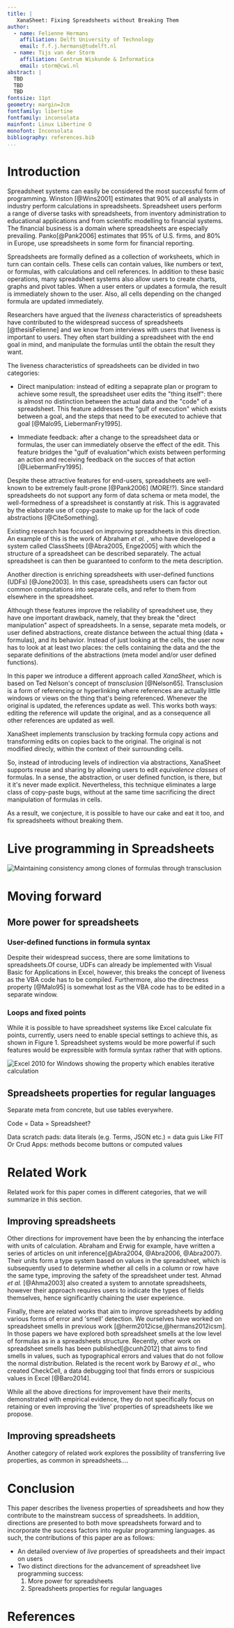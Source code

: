 ```yaml
---
title: | 
   XanaSheet: Fixing Spreadsheets without Breaking Them
author:
  - name: Felienne Hermans
    affiliation: Delft University of Technology
    email: f.f.j.hermans@tudelft.nl
  - name: Tijs van der Storm
    affiliation: Centrum Wiskunde & Informatica
    email: storm@cwi.nl
abstract: |
  TBD
  TBD
  TBD
fontsize: 11pt
geometry: margin=2cm
fontfamily: libertine
fontfamily: inconsolata
mainfont: Linux Libertine O
monofont: Inconsolata
bibliography: references.bib
...
```


# Introduction



Spreadsheet systems can easily be considered the most successful form of programming. Winston [@Wins2001] estimates that 90% of all analysts in industry perform calculations in spreadsheets. Spreadsheet users perform a range of diverse tasks with spreadsheets, from inventory administration to educational applications and from scientific modelling to financial systems. The financial business is a domain where spreadsheets are especially prevailing. Panko[@Pank2006] estimates that 95% of U.S. firms, and 80% in Europe, use spreadsheets in some form for financial reporting.

Spreadsheets are formally defined as a collection of worksheets, which in turn can contain cells. These cells can contain values, like numbers or text, or formulas, with calculations and cell references. In addition to these basic operations, many spreadsheet systems also allow users to create charts, graphs and pivot tables. When a user enters or updates a formula, the result is immediately shown to the user. Also, all cells depending on the changed formula are updated immediately. 

Researchers have  argued that the _liveness_ characteristics of spreadsheets have contributed to the widespread success of spreadsheets [@thesisFelienne] and we know from interviews with users that liveness is important to users. They often start building a spreadsheet with the end goal in mind, and manipulate the formulas until the obtain the result they want.

The liveness characteristics of spreadsheets can be divided in two categories:

- Direct manipulation: instead of editing a sepaprate plan or program to achieve some result, the spreadsheet user edits the "thing itself": there is almost no distinction between the actual data and the "code" of a spreadsheet. This feature addresses the "gulf of execution" which exists between a goal, and the steps that need to be executed to achieve that goal [@Malo95, LiebermanFry1995].

- Immediate feedback: after a change to the spreadsheet data or formulas, the user can immediately observe the effect of the edit. This feature bridges the "gulf of evaluation"which exists between performing an action and receiving feedback on the succes of that action [@LiebermanFry1995].



<!--
Problem: spreadsheets are notoriously error-prone (fault-prone?) \cite{.....}
Reason (?): copy-paste is the only mechanism for reuse/sharing behavior/functionality
-->

Despite these attractive features for end-users, spreadsheets are well-known to be extremely fault-prone [@Pank2006] (MORE!?). 
Since  standard spreadsheets do not support any form of data schema or meta model, the well-formedness of a spreadsheet is constantly at risk. This is aggravated by the elaborate use of copy-paste to make up for the lack of code abstractions [@CiteSomething]. 
<!-- should emphasize the copying here... --->

Existing research has focused on  improving spreadsheets in this direction. An example of this is the work of Abraham _et al._ , who have developed a system called ClassSheets [@Abra2005, Enge2005] with which the structure of a spreadsheet can be described separately. The actual spreadsheet is can then be guaranteed to conform to the meta description. 
<!-- TODO: MDSheet -->
Another direction is enriching spreadsheets with user-defined functions (UDFs) [@Jone2003]. In this case, spreadsheets users can factor out common computations into separate cells, and refer to them from elsewhere in the spreadsheet.

Although these features improve the reliability of spreadsheet use, they have one important drawback, namely, that they break the "direct manipulation" aspect of spreadsheets. In a sense, separate meta models, or user defined abstractions, create distance between the actual thing (data + formulas), and its behavior. Instead of just looking at the cells, the user now has to look at at least two places: the cells containing the data and the the separate definitions of the abstractions (meta model and/or user defined functions). 


In this paper we  introduce a different approach called *XanaSheet*, which is based on Ted Nelson's concept of _transclusion_ [@Nelson65].
Transclusion is a form of referencing or hyperlinking where references are actually little windows or views on the thing that's being referenced. 
Whenever the original is updated, the references update as well.
This works both ways: editing the reference will update the original, and as a consequence all other references are updated as well. 

XanaSheet implements transclusion by tracking formula copy actions and transforming edits on copies back to the original.
The original is not modified direcly,  within the context of their surrounding cells.

So, instead of introducing levels of indirection via abstractions, XanaSheet supports reuse and sharing by allowing users to edit _equivalence classes_ of formulas. 
In a sense, the abstraction, or user defined function, is there, but it it's never made explicit. 
Nevertheless, this technique eliminates a large class of copy-paste bugs, without at the same time sacrificing the direct manipulation of formulas in cells.




<!--
Without making the abstractions "concrete" as it were, we see the ranges for formulas as "materialization" of "platonic" (?) abstractions.
The way to do this is tracking copying relations (origin tracking).
Whenever a copy of a formula is edited, the original and all other copies are updated as well.
-->

As a result, we conjecture, it is possible to have our cake and eat it too, and fix spreadsheets without breaking them.


# Live programming in Spreadsheets


![*Maintaining consistency among clones of formulas through transclusion*](images/grades.png)


# Moving forward

## More power for spreadsheets

### User-defined functions in formula syntax
Despite their widespread success, there are some limitations to spreadsheets.Of course, UDFs can already be implemented with Visual Basic for Applications in Excel, however, this breaks the concept of liveness as the VBA code has to be compiled. Furthermore, also the directness property [@Malo95] is somewhat lost as the VBA code has to be edited in a separate window.

### Loops and fixed points
While it is possible to have spreadsheet systems like Excel calculate fix points, currently, users need to enable special settings to achieve this, as shown in Figure 1. Spreadsheet systems would be more powerful if such features would be expressible with formula syntax rather that with options.

![*Excel 2010 for Windows showing the property which enables iterative calculation*](images/iterative.PNG)

## Spreadsheets properties for regular languages

Separate meta from concrete, but use tables everywhere.

Code = Data = Spreadsheet?

Data scratch pads: data literals (e.g. Terms, JSON etc.) = data guis
Like FIT
Or Crud Apps: methods become buttons or computed values

# Related Work
Related work for this paper comes in different categories, that we will summarize in this section.

## Improving spreadsheets

Other directions for improvement have been the by enhancing the interface with units of calculation. Abraham and Erwig for example, have written a series of articles on unit inference[@Abra2004, @Abra2006, @Abra2007}. Their units form a type system based on values in the spreadsheet, which is subsequently used to determine whether all cells in a column or row have the same type, improving the safety of the spreadsheet under test. Ahmad _et al._ [@Ahma2003] also created a system to annotate spreadsheets, however their approach requires users to indicate the types of fields themselves, hence significantly chaining the user experience.

Finally, there are related works that aim to improve spreadsheets by adding various forms of error and 'smell' detection. We ourselves have worked on spreadsheet smells in previous work [@herm2012icse,@hermans2012icsm]. In those papers we have explored both spreadsheet smells at the low level of formulas as in a spreadsheets structure. Recently, other work on spreadsheet smells has been published[@cunh2012] that aims to find smells in values, such as typographical errors and values that do not follow the normal distribution. Related is the recent work by Barowy _et al.__ who created CheckCell, a data debugging tool that finds errors or suspicious values in Excel [@Baro2014].

While all the above directions for improvement have their merits, demonstrated with empirical evidence, they do not specifically focus on retaining or even improving the 'live' properties of spreadsheets like we propose.

## Improving spreadsheets
Another category of related work explores the possibility of transferring live properties, as common in spreadsheets.... 


# Conclusion
This paper describes the liveness properties of spreadsheets and how they contribute to the mainstream success of spreadsheets. In addition, directions are presented to  both move spreadsheets forward and to incorporate the success factors into regular programming languages. as such, the contributions of this paper are as follows:

* An detailed overview of _live_ properties of spreadsheets and their impact on users
* Two distinct directions for the advancement of spreadsheet live programming success:
	1. More power for spreadsheets
	2. Spreadsheets properties for regular languages

# References
